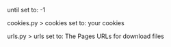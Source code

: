 until
    set to: -1

cookies.py > cookies
    set to: your cookies

urls.py > urls
    set to: The Pages URLs for download files
